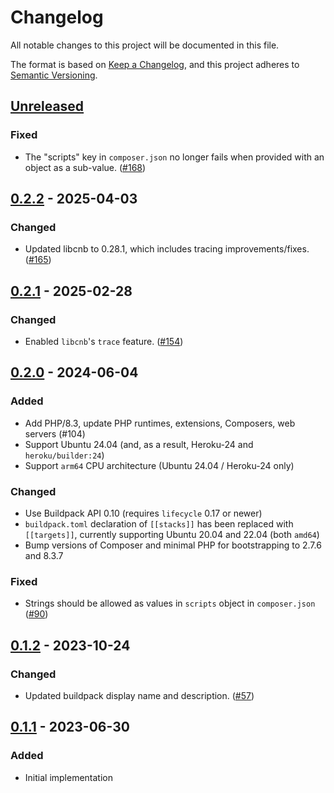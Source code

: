 # Changelog

All notable changes to this project will be documented in this file.

The format is based on [Keep a Changelog](https://keepachangelog.com/en/1.1.0/),
and this project adheres to [Semantic Versioning](https://semver.org/spec/v2.0.0.html).

## [Unreleased]

### Fixed

- The "scripts" key in `composer.json` no longer fails when provided with an object as a sub-value. ([#168](https://github.com/heroku/buildpacks-php/pull/168))

## [0.2.2] - 2025-04-03

### Changed

- Updated libcnb to 0.28.1, which includes tracing improvements/fixes. ([#165](https://github.com/heroku/buildpacks-php/pull/165))

## [0.2.1] - 2025-02-28

### Changed

- Enabled `libcnb`'s `trace` feature. ([#154](https://github.com/heroku/buildpacks-php/pull/154))

## [0.2.0] - 2024-06-04

### Added

- Add PHP/8.3, update PHP runtimes, extensions, Composers, web servers (#104)
- Support Ubuntu 24.04 (and, as a result, Heroku-24 and `heroku/builder:24`)
- Support `arm64` CPU architecture (Ubuntu 24.04 / Heroku-24 only)

### Changed

- Use Buildpack API 0.10 (requires `lifecycle` 0.17 or newer)
- `buildpack.toml` declaration of `[[stacks]]` has been replaced with `[[targets]]`, currently supporting Ubuntu 20.04 and 22.04 (both `amd64`)
- Bump versions of Composer and minimal PHP for bootstrapping to 2.7.6 and 8.3.7

### Fixed

- Strings should be allowed as values in `scripts` object in `composer.json` ([#90](https://github.com/heroku/buildpacks-php/issues/90))

## [0.1.2] - 2023-10-24

### Changed

- Updated buildpack display name and description. ([#57](https://github.com/heroku/buildpack-php/pull/57))

## [0.1.1] - 2023-06-30

### Added

- Initial implementation

[unreleased]: https://github.com/heroku/buildpacks-php/compare/v0.2.2...HEAD
[0.2.2]: https://github.com/heroku/buildpacks-php/compare/v0.2.1...v0.2.2
[0.2.1]: https://github.com/heroku/buildpacks-php/compare/v0.2.0...v0.2.1
[0.2.0]: https://github.com/heroku/buildpacks-php/compare/v0.1.2...v0.2.0
[0.1.2]: https://github.com/heroku/buildpacks-php/compare/v0.1.1...v0.1.2
[0.1.1]: https://github.com/heroku/buildpacks-php/releases/tag/v0.1.1
